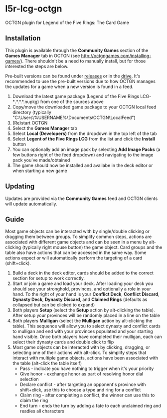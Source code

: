 # l5r-lcg-octgn
OCTGN plugin for Legend of the Five Rings: The Card Game

## Installation

This plugin is available through the **Community Games** section of the **Games Manager** tab in OCTGN (see http://octgngames.com/installing-games/). There shouldn't be a need to manually install, but for those interested the steps are below.

Pre-built versions can be found under [releases](https://github.com/blakewedwards/l5r-lcg-octgn/releases) or in the [drive](https://drive.google.com/drive/folders/0By_ODAjR2bBEX1RZZjM0UEdHQVE). It's recommended to use the pre-built versions due to how OCTGN manages the updates for a game when a new version is found in a feed.

1. Download the latest game package (Legend of the Five Rings LCG-\*.\*.\*.\*.nupkg) from one of the sources above
1. Copy/move the downloaded game package to your OCTGN local feed directory (typically "C:\Users\\%USERNAME%\Documents\OCTGN\LocalFeed")
1. (Re)start OCTGN
1. Select the **Games Manager** tab
1. Select **Local (Developers)** from the dropdown in the top left of the tab
1. Select **Legent of the Five Rings LCG** from the list and click the **Install** button
1. You can optionally add an image pack by selecting **Add Image Packs** (a few buttons right of the feed dropdown) and navigating to the image pack you've made/obtained
1. The game should now be installed and availabe in the deck editor or when starting a new game

## Updating

Updates are provided via the **Community Games** feed and OCTGN clients will update automatically.

## Guide

Most game objects can be interacted with by single/double clicking or dragging them between groups. To simplify common steps, actions are associated with different game objects and can be seen in a menu by alt-clicking (typically right mouse button) the game object. Card groups and the table also have actions that can be accessed in the same way. Some actions expect or will automatically perform the targeting of a card (shift+click).

1. Build a deck in the deck editor, cards should be added to the correct section for setup to work correctly.
1. Start or join a game and load your deck. After loading your deck you should see your stronghold, provinces, and optionally a role in your hand. To the right of your hand is your **Conflict Deck**, **Conflict Discard**, **Dynasty Deck**, **Dynasty Discard**, and **Claimed Rings** (defaults as collapsed but can be clicked to expand)
1. Both players **Setup** (select the **Setup** action by alt-clicking the table). After setup your provinces will be randomly placed in a line on the table
1. Both players **Mulligan** (select the **Mulligan** action by alt-clicking the table). This sequence will allow you to select dynasty and conflict cards to mulligan and end with your provinces populated and your starting hand visible. Once both players have completed their mulligan, each can select their dynasty cards and double click to flip
1. Most game objects can be interacted with by clicking, dragging, or selecting one of their actions with alt-click. To simplify steps that interact with multiple game objects, actions have been associated with the table (alt-click the table itself)
    * Pass - indicate you have nothing to trigger when it's your priority
    * Give honor - exchange honor as part of resolving honor dial selection
    * Declare conflict - after targeting an opponent's province with shift+click, use this to choose a type and ring for a conflict
    * Claim ring - after completing a conflict, the winner can use this to claim the ring
    * End turn - ends the turn by adding a fate to each unclaimed ring and readies all characters
